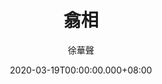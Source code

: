 ---
issue: 369
title: 翕相
author: 徐華聲
date: 2020-03-19T00:00:00.000+08:00
topic: 生活
difficulty: 1
wikidata: Q131449168
wikidata_link: https://www.wikidata.org/wiki/Q131449168
author_wikidata_link: https://www.wikidata.org/wiki/Q98096313
author_wikidata: Q98096313
---